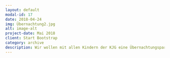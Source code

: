 ```yaml
---
layout: default
modal-id: 17
date: 2018-04-24
img: Übernachtung2.jpg
alt: image-alt
project-date: Mai 2018
client: Start Bootstrap
category: archive
description: Wir wollen mit allen Kindern der KJG eine Übernachtungsparty feiern. Ihr dürft dazu auch gerne Freunde mitbringen! Wir werden gemeinsam in Zelten übernachten, einen Grillabend am Lagerfeuer verbringen und den nächsten Morgen gemeinsam ausklingen lassen. Das wird super, auch gerade für Kinder die Interesse am Zeltlager haben! Für nähere Informationen Email an: moldenhauer.femke@gmail.com
---
```

